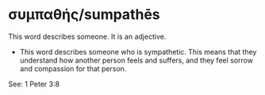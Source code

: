 # συμπαθής/sumpathēs
This word describes someone. It is an adjective.

* This word describes someone who is sympathetic. This means that they understand how another person feels and suffers, and they feel sorrow and compassion for that person.

See:  1 Peter 3:8
